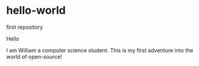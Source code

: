# hello-world
first repository

Hello

I am William a computer science student. This is my first adventure into the world of open-source!

